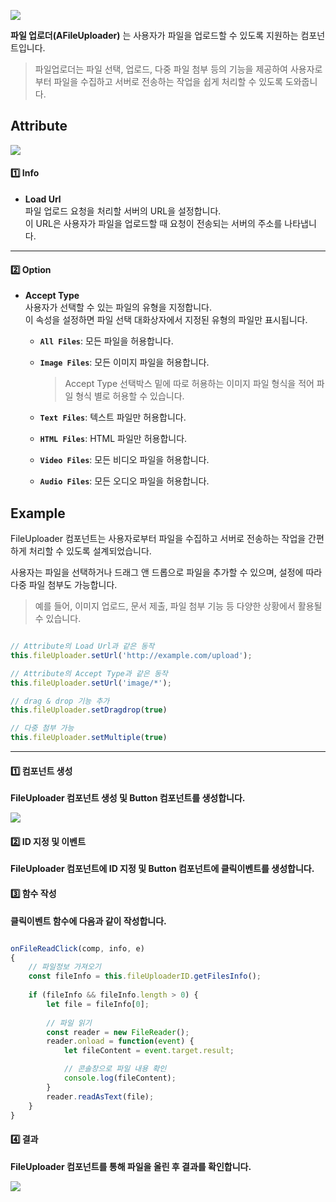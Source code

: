 ![](https://wikidocs.net/images/page/274105/fu.png)

**파일 업로더(AFileUploader)** 는 사용자가 파일을 업로드할 수 있도록 지원하는 컴포넌트입니다. <br />
>파일업로더는 파일 선택, 업로드, 다중 파일 첨부 등의 기능을 제공하여 사용자로부터 파일을 수집하고 서버로 전송하는 작업을 쉽게 처리할 수 있도록 도와줍니다.

## Attribute

![](https://wikidocs.net/images/page/274105/fu_Attribute_re.png)
#### **1️⃣ Info**

-   **Load Url**   
    파일 업로드 요청을 처리할 서버의 URL을 설정합니다. <br />
    이 URL은 사용자가 파일을 업로드할 때 요청이 전송되는 서버의 주소를 나타냅니다.
    
 ---------
    
#### **2️⃣ Option**

-   **Accept Type**   
    사용자가 선택할 수 있는 파일의 유형을 지정합니다. <br />
    이 속성을 설정하면 파일 선택 대화상자에서 지정된 유형의 파일만 표시됩니다.
	    
	   - **`All Files`**:  모든 파일을 허용합니다.
	   - **`Image Files`**: 모든 이미지 파일을 허용합니다.
		   > Accept Type 선택박스 밑에 따로 허용하는 이미지 파일 형식을 적어 파일 형식 별로 허용할 수 있습니다.
		   
	- **`Text Files`**: 텍스트 파일만 허용합니다.
	- **`HTML Files`**: HTML 파일만 허용합니다.
	- **`Video Files`**: 모든 비디오 파일을 허용합니다.
	- **`Audio Files`**: 모든 오디오 파일을 허용합니다.
    

## Example
FileUploader 컴포넌트는 사용자로부터 파일을 수집하고 서버로 전송하는 작업을 간편하게 처리할 수 있도록 설계되었습니다. <br />

사용자는 파일을 선택하거나 드래그 앤 드롭으로 파일을 추가할 수 있으며, 설정에 따라 다중 파일 첨부도 가능합니다.

> 예를 들어, 이미지 업로드, 문서 제출, 파일 첨부 기능 등 다양한 상황에서 활용될 수 있습니다.

```javascript

// Attribute의 Load Url과 같은 동작
this.fileUploader.setUrl('http://example.com/upload');

// Attribute의 Accept Type과 같은 동작
this.fileUploader.setUrl('image/*');

// drag & drop 기능 추가
this.fileUploader.setDragdrop(true)

// 다중 첨부 가능
this.fileUploader.setMultiple(true)

```

---






#### 1️⃣ 컴포넌트 생성<br>

**FileUploader 컴포넌트 생성 및 Button 컴포넌트를 생성합니다.**

![](https://wikidocs.net/images/page/274105/fu_ex.png)

#### 2️⃣ ID 지정 및 이벤트<br>
**FileUploader 컴포넌트에 ID 지정 및 Button 컴포넌트에 클릭이벤트를 생성합니다.**

#### 3️⃣ 함수 작성<br>
**클릭이벤트 함수에 다음과 같이 작성합니다.**
```javascript

onFileReadClick(comp, info, e)
{
	// 파일정보 가져오기
	const fileInfo = this.fileUploaderID.getFilesInfo();
	
	if (fileInfo && fileInfo.length > 0) {
		let file = fileInfo[0];
	
		// 파일 읽기
		const reader = new FileReader();
		reader.onload = function(event) {
			let fileContent = event.target.result;

			// 콘솔창으로 파일 내용 확인
			console.log(fileContent);
		}
		reader.readAsText(file);
	}
}

```

#### 4️⃣ 결과
**FileUploader 컴포넌트를 통해 파일을 올린 후 결과를 확인합니다.**

![](https://wikidocs.net/images/page/274105/fu_ex_result.png)